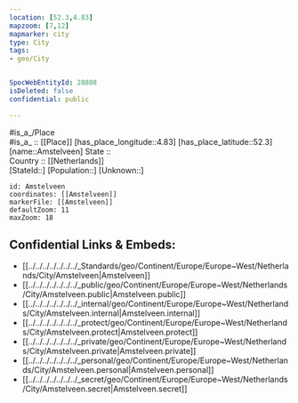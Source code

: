 ```yaml
---
location: [52.3,4.83] 
mapzoom: [7,12] 
mapmarker: city 
type: City
tags:
- geo/City


SpocWebEntityId: 28808
isDeleted: false
confidential: public

---
```

#is_a_/Place  
#is_a_ :: [[Place]] 
[has_place_longitude::4.83] 
[has_place_latitude::52.3] 
[name::Amstelveen] 
State ::  
Country :: [[Netherlands]]  
[StateId::] 
[Population::] 
[Unknown::] 


```leaflet
id: Amstelveen
coordinates: [[Amstelveen]] 
markerFile: [[Amstelveen]] 
defaultZoom: 11 
maxZoom: 18
```


## Confidential Links & Embeds: 
- [[../../../../../../../_Standards/geo/Continent/Europe/Europe~West/Netherlands/City/Amstelveen|Amstelveen]] 
- [[../../../../../../../_public/geo/Continent/Europe/Europe~West/Netherlands/City/Amstelveen.public|Amstelveen.public]] 
- [[../../../../../../../_internal/geo/Continent/Europe/Europe~West/Netherlands/City/Amstelveen.internal|Amstelveen.internal]] 
- [[../../../../../../../_protect/geo/Continent/Europe/Europe~West/Netherlands/City/Amstelveen.protect|Amstelveen.protect]] 
- [[../../../../../../../_private/geo/Continent/Europe/Europe~West/Netherlands/City/Amstelveen.private|Amstelveen.private]] 
- [[../../../../../../../_personal/geo/Continent/Europe/Europe~West/Netherlands/City/Amstelveen.personal|Amstelveen.personal]] 
- [[../../../../../../../_secret/geo/Continent/Europe/Europe~West/Netherlands/City/Amstelveen.secret|Amstelveen.secret]] 
